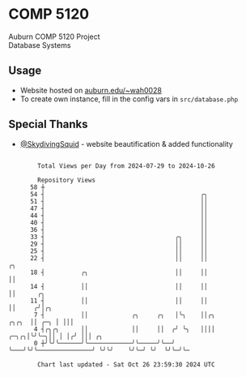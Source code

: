 # COMP 5120
Auburn COMP 5120 Project  
Database Systems

## Usage
- Website hosted on [auburn.edu/~wah0028](https://webhome.auburn.edu/~wah0028/)
- To create own instance, fill in the config vars in `src/database.php`

## Special Thanks
- [@SkydivingSquid](https://github.com/SkydivingSquid) - website beautification & added functionality

```

        Total Views per Day from 2024-07-29 to 2024-10-26

        Repository Views
      58 ┼
      54 ┤                                           ╭╮
      51 ┤                                           ││
      47 ┤                                           ││
      44 ┤                                           ││
      40 ┤                                           ││
      36 ┤                                           ││
      33 ┤                                    ╭╮     ││
      29 ┤                                    ││     ││
      25 ┤                                    ││     ││
      22 ┤                                    ││     ││                            ╭╮
      18 ┤          ╭╮                        ││     ││                            ││
      14 ┤          ││                        ││     ││                            ││      ╭╮
      11 ┤          ││                        ││     ││                            ││     ╭╯│╭╮
       7 ┤          ││            ╭╮     ╭╮   │╰╮    ││╭╮                    ╭╮╭╮  ││ ╭─╮ │ │││
       4 ┤╭╮╭╮      ││            ││     ││  ╭╯ ╰╮   ││││               ╭─╮╭╮│╰╯╰─╮││ │ │╭╯ │││ ╭╮
       0 ┼╯╰╯╰──────╯╰────────────╯╰─────╯╰──╯   ╰───╯╰╯╰───────────────╯ ╰╯╰╯    ╰╯╰─╯ ╰╯  ╰╯╰─╯╰─

        Chart last updated - Sat Oct 26 23:59:30 2024 UTC
        
```
